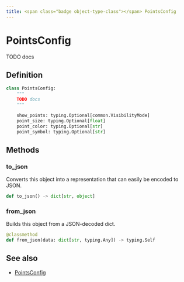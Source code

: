 ```yaml
---
title: <span class="badge object-type-class"></span> PointsConfig
---
```

# <span class="badge object-type-class"></span> PointsConfig

TODO docs

## Definition

```python
class PointsConfig:
    """
    TODO docs
    """

    show_points: typing.Optional[common.VisibilityMode]
    point_size: typing.Optional[float]
    point_color: typing.Optional[str]
    point_symbol: typing.Optional[str]
```
## Methods

### <span class="badge object-method"></span> to_json

Converts this object into a representation that can easily be encoded to JSON.

```python
def to_json() -> dict[str, object]
```

### <span class="badge object-method"></span> from_json

Builds this object from a JSON-decoded dict.

```python
@classmethod
def from_json(data: dict[str, typing.Any]) -> typing.Self
```

## See also

 * <span class="badge builder"></span> [PointsConfig](./builder-PointsConfig.md)
